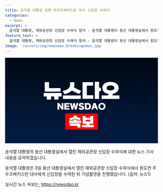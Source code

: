 ```yaml
---
title: 윤석열 대통령 임명 주우즈베키스탄 대사 신임장 수여식
categories:
  - News
excerpt: >
  윤석열 대통령, 재외공관장 신임장 수여식 참석 - 윤석열 대통령이 용산 대통령실에서 원도연 주 우즈베키스탄 대사에게 신임장을 수여하고 기념촬영을 했다. (뉴스1 제공)
feature_text: >
  윤석열 대통령, 재외공관장 신임장 수여식 참석 - 윤석열 대통령이 용산 대통령실에서 원도연 주 우즈베키스탄 대사에게 신임장을 수여하고 기념촬영을 했다. (뉴스1 제공)
image: '/assets/img/newsdao_breakingnews.jpg'
---
```


<p><img src="/assets/img/newsdao_breakingnews.jpg" alt="bookingtag 속보" /></p>

<p>윤석열 대통령의 용산 대통령실에서 열린 재외공관장 신임장 수여식에 대한 뉴스 기사 내용을 요약하겠습니다.</p>

<p>윤석열 대통령은 3일 용산 대통령실에서 열린 재외공관장 신임장 수여식에서 원도연 주 우즈베키스탄 대사에게 신임장을 수여한 뒤 기념촬영을 진행했습니다. (출처: 뉴스1)</p>
실시간 뉴스 속보는, <a href="https://newsdao.kr" rel="dofollow">https://newsdao.kr</a>


